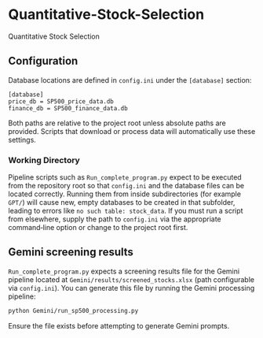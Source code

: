 # Quantitative-Stock-Selection
Quantitative Stock Selection

## Configuration

Database locations are defined in `config.ini` under the `[database]` section:

```
[database]
price_db = SP500_price_data.db
finance_db = SP500_finance_data.db
```

Both paths are relative to the project root unless absolute paths are provided.
Scripts that download or process data will automatically use these settings.

### Working Directory

Pipeline scripts such as `Run_complete_program.py` expect to be executed
from the repository root so that `config.ini` and the database files can
be located correctly. Running them from inside subdirectories (for
example `GPT/`) will cause new, empty databases to be created in that
subfolder, leading to errors like `no such table: stock_data`. If you
must run a script from elsewhere, supply the path to `config.ini` via the
appropriate command‑line option or change to the project root first.

## Gemini screening results

`Run_complete_program.py` expects a screening results file for the Gemini
pipeline located at `Gemini/results/screened_stocks.xlsx` (path configurable via
`config.ini`). You can generate this file by running the Gemini processing
pipeline:

```bash
python Gemini/run_sp500_processing.py
```

Ensure the file exists before attempting to generate Gemini prompts.
